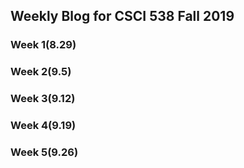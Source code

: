 ## Weekly Blog for CSCI 538 Fall 2019
### Week 1(8.29)
### Week 2(9.5)
### Week 3(9.12)
### Week 4(9.19)
### Week 5(9.26)
